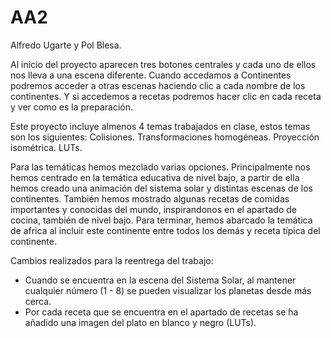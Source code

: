 # AA2

Alfredo Ugarte y Pol Blesa.

Al inicio del proyecto aparecen tres botones centrales y cada uno de ellos nos lleva a una escena diferente.
Cuando accedamos a Continentes podremos acceder a otras escenas haciendo clic a cada nombre de los continentes.
Y si accedemos a recetas podremos hacer clic en cada receta y ver como es la preparación.

Este proyecto incluye almenos 4 temas trabajados en clase, estos temas son los siguientes:
	Colisiones.
	Transformaciones homogéneas.
	Proyección isométrica.
	LUTs.

Para las temáticas hemos mezclado varias opciones. 
Principalmente nos hemos centrado en la temática educativa de nivel bajo, a partir de ella hemos creado una animación del sistema solar y distintas escenas de los continentes.
También hemos mostrado algunas recetas de comidas importantes y conocidas del mundo, inspirandonos en el apartado de cocina, también de nivel bajo.
Para terminar, hemos abarcado la temática de africa al incluir este continente entre todos los demás y receta típica del continente.

Cambios realizados para la reentrega del trabajo:
- Cuando se encuentra en la escena del Sistema Solar, al mantener cualquier número (1 - 8) se pueden visualizar los planetas desde más cerca.
- Por cada receta que se encuentra en el apartado de recetas se ha añadido una imagen del plato en blanco y negro (LUTs).
